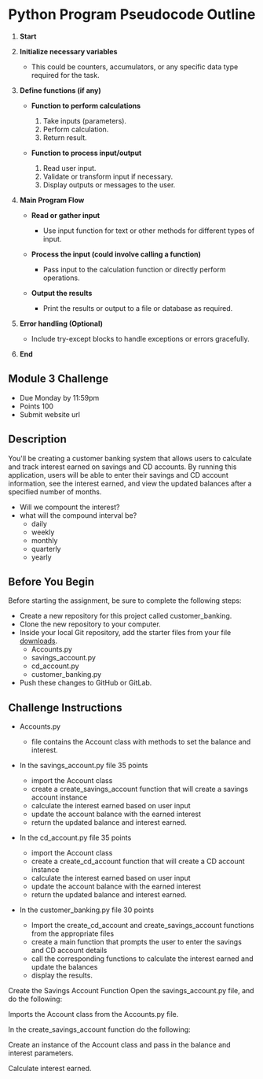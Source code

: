 # Python Program Pseudocode Outline

1. **Start**

2. **Initialize necessary variables**
    - This could be counters, accumulators, or any specific data type required for the task.

3. **Define functions (if any)**
    - **Function to perform calculations**
        1. Take inputs (parameters).
        2. Perform calculation.
        3. Return result.
    
    - **Function to process input/output**
        1. Read user input.
        2. Validate or transform input if necessary.
        3. Display outputs or messages to the user.

4. **Main Program Flow**
    - **Read or gather input**
        - Use input function for text or other methods for different types of input.
    
    - **Process the input (could involve calling a function)**
        - Pass input to the calculation function or directly perform operations.
    
    - **Output the results**
        - Print the results or output to a file or database as required.

5. **Error handling (Optional)**
    - Include try-except blocks to handle exceptions or errors gracefully.

6. **End**


## Module 3 Challenge


* Due Monday by 11:59pm 
* Points 100 
* Submit  website url

## Description 
You'll be creating a customer banking system that allows users to calculate and track interest earned on savings and CD accounts. By running this application, users will be able to enter their savings and CD account information, see the interest earned, and view the updated balances after a specified number of months.

* Will we compount the interest?
* what will the compound interval be? 
    * daily
    * weekly
    * monthly
    * quarterly
    * yearly


## Before You Begin
Before starting the assignment, be sure to complete the following steps:

* Create a new repository for this project called customer_banking. 
* Clone the new repository to your computer.
* Inside your local Git repository, add the starter files from your file [downloads](https://git.bootcampcontent.com/Southern-Methodist-University/SMU-VIRT-AI-PT-02-2024-U-LOLC/-/tree/main/Homework/03-Python-Programming-2/Starter_Code?ref_type=heads). 
    * Accounts.py
    * savings_account.py
    * cd_account.py
    * customer_banking.py
* Push these changes to GitHub or GitLab.

## Challenge Instructions
* Accounts.py 
    * file contains the Account class with methods to set the balance and interest.

* In the savings_account.py file 35 points
    * import the Account class 
    * create a create_savings_account function that will create a savings account instance 
    * calculate the interest earned based on user input
    * update the account balance with the earned interest
    * return the updated balance and interest earned.

* In the cd_account.py file 35 points
    * import the Account class
    * create a create_cd_account function that will create a CD account instance
    * calculate the interest earned based on user input
    * update the account balance with the earned interest
    * return the updated balance and interest earned.

* In the customer_banking.py file 30 points
    * Import the create_cd_account and create_savings_account functions from the appropriate files
    * create a main function that prompts the user to enter the savings and CD account details
    * call the corresponding functions to calculate the interest earned and update the balances
    * display the results.

Create the Savings Account Function
Open the savings_account.py file, and do the following:

Imports the Account class from the Accounts.py file.

In the create_savings_account function do the following:

Create an instance of the Account class and pass in the balance and interest parameters.

Calculate interest earned.